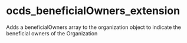 # ocds_beneficialOwners_extension
Adds a beneficialOwners array to the organization object to indicate the beneficial owners of the Organization
